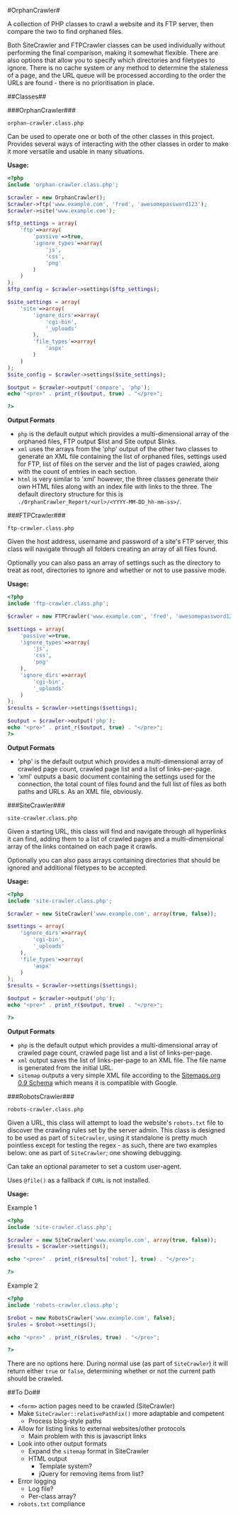 #OrphanCrawler#

A collection of PHP classes to crawl a website and its FTP server, then compare the two to find orphaned files.

Both SiteCrawler and FTPCrawler classes can be used individually without performing the final comparison, making it somewhat flexible. There are also options that allow you to specify which directories and filetypes to ignore. There is no cache system or any method to determine the staleness of a page, and the URL queue will be processed according to the order the URLs are found - there is no prioritisation in place.

##Classes##

###OrphanCrawler###

`orphan-crawler.class.php`

Can be used to operate one or both of the other classes in this project. Provides several ways of interacting with the other classes in order to make it more versatile and usable in many situations.

**Usage:**
```php
<?php
include 'orphan-crawler.class.php';

$crawler = new OrphanCrawler();
$crawler->ftp('www.example.com', 'fred', 'awesomepassword123');
$crawler->site('www.example.com');

$ftp_settings = array(
	'ftp'=>array(
		'passive'=>true,
		'ignore_types'=>array(
			'js',
			'css',
			'png'
		)
	)
);
$ftp_config = $crawler->settings($ftp_settings);

$site_settings = array(
	'site'=>array(
		'ignore_dirs'=>array(
			'cgi-bin',
			'_uploads'
		),
		'file_types'=>array(
			'aspx'
		)
	)
);
$site_config = $crawler->settings($site_settings);

$output = $crawler->output('compare', 'php');
echo "<pre>" . print_r($output, true) . "</pre>";

?>
```

**Output Formats**
- `php` is the default output which provides a multi-dimensional array of the orphaned files, FTP output $list and Site output $links.
- `xml` uses the arrays from the 'php' output of the other two classes to generate an XML file containing the list of orphaned files, settings used for FTP, list of files on the server and the list of pages crawled, along with the count of entries in each section.
- `html` is very similar to 'xml' however, the three classes generate their own HTML files along with an index file with links to the three. The default directory structure for this is `./OrphanCrawler_Report/<url>/<YYYY-MM-DD_hh-mm-ss>/`.

###FTPCrawler###

`ftp-crawler.class.php`

Given the host address, username and password of a site's FTP server, this class will navigate through all folders creating an array of all files found.

Optionally you can also pass an array of settings such as the directory to treat as root, directories to ignore and whether or not to use passive mode.

**Usage:**
```php
<?php
include 'ftp-crawler.class.php';

$crawler = new FTPCrawler('www.example.com', 'fred', 'awesomepassword123');

$settings = array(
	'passive'=>true,
	'ignore_types'=>array(
		'js',
		'css',
		'png'
	),
	'ignore_dirs'=>array(
		'cgi-bin',
		'_uploads'
	)
);
$results = $crawler->settings($settings);

$output = $crawler->output('php');
echo "<pre>" . print_r($output, true) . "</pre>";
?>
```

**Output Formats**
- 'php' is the default output which provides a multi-dimensional array of crawled page count, crawled page list and a list of links-per-page.
- 'xml' outputs a basic document containing the settings used for the connection, the total count of files found and the full list of files as both paths and URLs. As an XML file, obviously.

###SiteCrawler###

`site-crawler.class.php`

Given a starting URL, this class will find and navigate through all hyperlinks it can find, adding them to a list of crawled pages and a multi-dimensional array of the links contained on each page it crawls.

Optionally you can also pass arrays containing directories that should be ignored and additional filetypes to be accepted.

**Usage:**
```php
<?php
include 'site-crawler.class.php';

$crawler = new SiteCrawler('www.example.com', array(true, false));

$settings = array(
	'ignore_dirs'=>array(
		'cgi-bin',
		'_uploads'
	),
	'file_types'=>array(
		'aspx'
	)
);
$results = $crawler->settings($settings);

$output = $crawler->output('php');
echo "<pre>" . print_r($output, true) . "</pre>";

?>
```

**Output Formats**
- `php` is the default output which provides a multi-dimensional array of crawled page count, crawled page list and a list of links-per-page.
- `xml` output saves the list of links-per-page to an XML file. The file name is generated from the initial URL.
- `sitemap` outputs a very simple XML file according to the [Sitemaps.org](http://sitemaps.org/) [0.9 Schema](http://www.sitemaps.org/protocol.html) which means it is compatible with Google.

###RobotsCrawler###

`robots-crawler.class.php`

Given a URL, this class will attempt to load the website's `robots.txt` file to discover the crawling rules set by the server admin. This class is designed to be used as part of `SiteCrawler`, using it standalone is pretty much pointless except for testing the regex - as such, there are two examples below: one as part of `SiteCrawler`; one showing debugging.

Can take an optional parameter to set a custom user-agent. 

Uses `@file()` as a fallback if `CURL` is not installed.

**Usage:**

Example 1
```php
<?php
include 'site-crawler.class.php';

$crawler = new SiteCrawler('www.example.com', array(true, false));
$results = $crawler->settings();

echo "<pre>" . print_r($results['robot'], true) . "</pre>";

?>
```
Example 2
```php
<?php
include 'robots-crawler.class.php';

$robot = new RobotsCrawler('www.example.com', false);
$rules = $robot->settings();

echo "<pre>" . print_r($rules, true) . "</pre>";

?>
```

There are no options here. During normal use (as part of `SiteCrawler`) it will return either `true` or `false`, determining whether or not the current path should be crawled.

##To Do##

- `<form>` action pages need to be crawled (SiteCrawler)
- Make `SiteCrawler::relativePathFix()` more adaptable and competent
  - Process blog-style paths
- Allow for listing links to external websites/other protocols
  - Main problem with this is javascript links
- Look into other output formats
  - Expand the `sitemap` format in SiteCrawler
  - HTML output
    - Template system?
    - jQuery for removing items from list?
- Error logging
  - Log file?
  - Per-class array?
- `robots.txt` compliance
